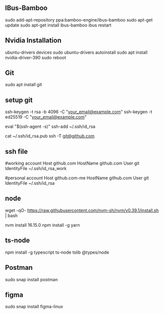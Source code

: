 ## IBus-Bamboo
sudo add-apt-repository ppa:bamboo-engine/ibus-bamboo
sudo apt-get update
sudo apt-get install ibus-bamboo
ibus restart

## Nvidia Installation
ubuntu-drivers devices
sudo ubuntu-drivers autoinstall
sudo apt install nvidia-driver-390
sudo reboot

## Git
sudo apt install git

## setup git 
ssh-keygen -t rsa -b 4096 -C "your_email@example.com" 
ssh-keygen -t ed25519 -C "your_email@example.com"


eval "$(ssh-agent -s)"
ssh-add ~/.ssh/id_rsa

cat ~/.ssh/id_rsa.pub
ssh -T git@github.com

## ssh file
#working account
    Host github.com
    HostName github.com
    User git
    IdentityFile ~/.ssh/id_rsa_work

#personal account
    Host github.com-me
    HostName github.com
    User git
    IdentityFile ~/.ssh/id_rsa

## node
wget -qO- https://raw.githubusercontent.com/nvm-sh/nvm/v0.39.1/install.sh | bash

nvm install 16.15.0
npm install -g yarn
    
## ts-node
npm install -g typescript ts-node tslib @types/node

## Postman
sudo snap install postman

## figma
sudo snap install figma-linux